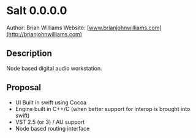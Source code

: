 # Salt 0.0.0.0
Author: Brian Williams
Website: [www.brianjohnwilliams.com](http://brianjohnwilliams.com)

## Description

Node based digital audio workstation.

## Proposal

* UI Built in swift using Cocoa
* Engine built in C++/C (when better support for interop is brought into swift)
* VST 2.5 (or 3) / AU support
* Node based routing interface

